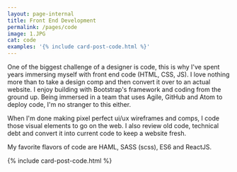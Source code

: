 ```yaml
---
layout: page-internal
title: Front End Development
permalink: /pages/code
image: 1.JPG
cat: code
examples: '{% include card-post-code.html %}'
---
```


One of the biggest challenge of a designer is code, this is why I've spent years immersing myself with front end code (HTML, CSS, JS).  I love nothing more than to take a design comp and then convert it over to an actual website.  I enjoy building with Bootstrap's framework and coding from the ground up.  Being immersed in a team that uses Agile, GitHub and Atom to deploy code, I'm no stranger to this either.

When I'm done making pixel perfect ui/ux wireframes and comps, I code those visual elements to go on the web.  I also review old code, technical debt and convert it into current code to keep a website fresh.  

My favorite flavors of code are HAML, SASS (scss), ES6 and ReactJS.

[jekyll-organization]: https://github.com/jekyll

<div class="d-flex justify-content-center">

  {% include card-post-code.html %}
</div>
